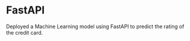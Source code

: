 # FastAPI

Deployed a Machine Learning model using FastAPI to predict the rating of the credit card.
